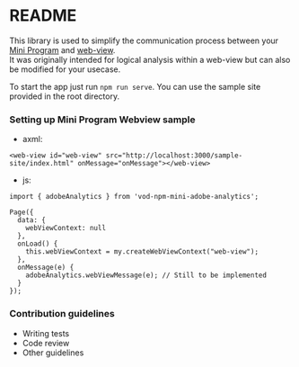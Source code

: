 # README #

This library is used to simplify the communication process between your [Mini Program](https://developer.vodapay.vodacom.co.za/mini-program) and [web-view](https://developer.vodapay.vodacom.co.za/docs/miniprogram_vodacom/mpdev/component_open_web-view).  
It was originally intended for logical analysis within a web-view but can also be modified for your usecase.

To start the app just run `npm run serve`. You can use the sample site provided in the root directory.

### Setting up Mini Program Webview sample ###

* axml:
```
<web-view id="web-view" src="http://localhost:3000/sample-site/index.html" onMessage="onMessage"></web-view>
```

* js:
```
import { adobeAnalytics } from 'vod-npm-mini-adobe-analytics';

Page({
  data: {
    webViewContext: null
  },
  onLoad() {
    this.webViewContext = my.createWebViewContext("web-view");
  },
  onMessage(e) {
    adobeAnalytics.webViewMessage(e); // Still to be implemented
  }
});
```

### Contribution guidelines ###

* Writing tests
* Code review
* Other guidelines
